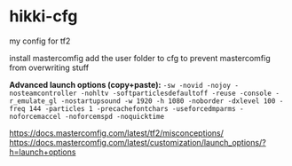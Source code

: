 # hikki-cfg
my config for tf2

install mastercomfig add the user folder to cfg to prevent mastercomfig from overwriting stuff


**Advanced launch options (copy+paste):**
```-sw -novid -nojoy -nosteamcontroller -nohltv -softparticlesdefaultoff -reuse -console -r_emulate_gl -nostartupsound -w 1920 -h 1080 -noborder -dxlevel 100 -freq 144 -particles 1 -precachefontchars -useforcedmparms -noforcemaccel -noforcemspd -noquicktime```

https://docs.mastercomfig.com/latest/tf2/misconceptions/
https://docs.mastercomfig.com/latest/customization/launch_options/?h=launch+options
